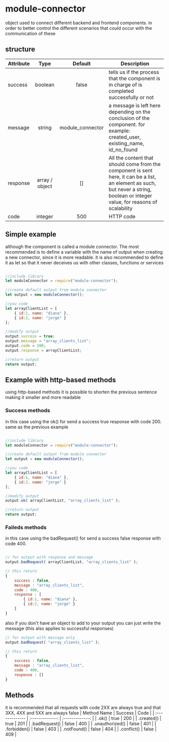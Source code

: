 # module-connector

object used to connect different backend and frontend components. in order to better control the different scenarios that could occur with the communication of these

## structure

| Attribute  | Type | Default | Description |
| ------------- | :-------------: | :-------------: | ------------- |
| success  | boolean | false | tells us if the process that the component is in charge of is completed successfully or not |
| message  | string | module_connector | a message is left here depending on the conclusion of the component. for example: created_user, existing_name, id_no_found  |
| response  | array / object | [] | All the content that should come from the component is sent here, it can be a list, an element as such, but never a string, boolean or integer value, for reasons of scalability  |
| code  | integer | 500 | HTTP code |

## Simple example

although the component is called a module connector. The most recommended is to define a variable with the name of output when creating a new connector, since it is more readable. it is also recommended to define it as let so that it never deceives us with other classes, functions or services

```javascript

//include library
let moduleConnector = require("module-connector");

//create default output from module connector
let output = new moduleConnector();

//you code
let arrayClientList = [
    { id:1, name: "diana" },
    { id:2, name: "jorge" }
];

//modify output
output.success = true;
output.message = "array_clients_list";
output.code = 200;
output.response = arrayClientList;

//return output
return output;

```

## Example with http-based methods

using http-based methods it is possible to shorten the previous sentence making it smaller and more readable

### Success methods

in this case using the ok() for send a success true response with code 200. same as the previous example

```javascript

//include library
let moduleConnector = require("module-connector");

//create default output from module connector
let output = new moduleConnector();

//you code
let arrayClientList = [
    { id:1, name: "diana" },
    { id:2, name: "jorge" }
];

//modify output
output.ok( arrayClientList, "array_clients_list" );

//return output
return output;

```

### Faileds methods

in this case using the badRequest() for send a success false response with code 400.

```javascript

// for output with response and message
output.badRequest( arrayClientList, "array_clients_list" );

// this return
{
    success : false,
    message : "array_clients_list",
    code : 400,
    response : [
        { id:1, name: "diana" },
        { id:2, name: "jorge" }
    ]
}

```

also if you don't have an object to add to your output you can just write the message (this also applies to successful responses)

```javascript
// for output with message only
output.badRequest( "array_clients_list" );

// this return
{
    success : false,
    message : "array_clients_list",
    code : 400,
    response : []
}
```

## Methods
it is recommended that all requests with code 2XX are always true and that 3XX, 4XX and 5XX are always false
| Method&nbsp;Name  | Success | Code |
| :------------- | :-------------: | :-------------: |
| .ok()  | true | 200 |
| .created()  | true | 201 |
| .badRequest()  | false | 400 |
| .unauthorized()  | false | 401 |
| .forbidden()  | false | 403 |
| .notFound()  | false | 404 |
| .conflict()  | false | 409 |
